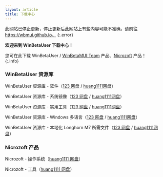 ```yaml
---
layout: article
title: 下载中心
---
```


此网站已停止更新，停止更新后此网站上有些内容可能不准确。请前往 https://wbmui.github.io。
{:.error}

**欢迎来到 WinBetaUser 下载中心！**

您可在此下载 WinBetaUser / [WinBetaMUI Team](/winbetamui) 产品、[Nicrozoft](https://space.bilibili.com/3546641434937345) 产品！
{:.info}

### WinBetaUser 资源库

WinBetaUser 资源库 - 软件（[123 网盘](https://www.123pan.com/s/lTO8jv-1HRHA.html) / [huang1111网盘](https://pan.huang1111.cn/s/ZoZkCL)）

WinBetaUser 资源库 - 系统镜像（[123 网盘](https://www.123pan.com/s/lTO8jv-pHRHA.html) / [huang1111网盘](https://pan.huang1111.cn/s/gjGPTQ)）

WinBetaUser 资源库 - 实用工具（[123 网盘](https://www.123pan.com/s/lTO8jv-4HRHA.html) / [huang1111网盘](https://pan.huang1111.cn/s/EwMXIb)）

WinBetaUser 资源库 - Windows 多语言（[123 网盘](https://www.123pan.com/s/lTO8jv-mHRHA.html) / [huang1111网盘](https://pan.huang1111.cn/s/4evzcg)）

WinBetaUser 资源库 - 本地化 Longhorn M7 所需文件（[123 网盘](https://www.123pan.com/s/lTO8jv-AHRHA.html) / [huang1111网盘](https://pan.huang1111.cn/s/lQkKuL)）

### Nicrozoft 产品

Nicrozoft - 操作系统（[huang1111 网盘](https://pan.huang1111.cn/s/GmNgFW)）

Nicrozoft - 工具（[huang1111 网盘](https://pan.huang1111.cn/s/NZGQH1)）